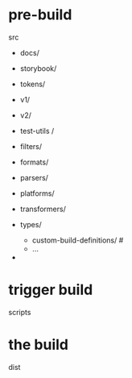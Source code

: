 # pre-build

src

- docs/
- storybook/
- tokens/
- v1/
- v2/
- test-utils /
- filters/
- formats/
- parsers/
- platforms/
- transformers/
- types/

  - custom-build-definitions/ #
  - ...

-

# trigger build

scripts

# the build

dist

